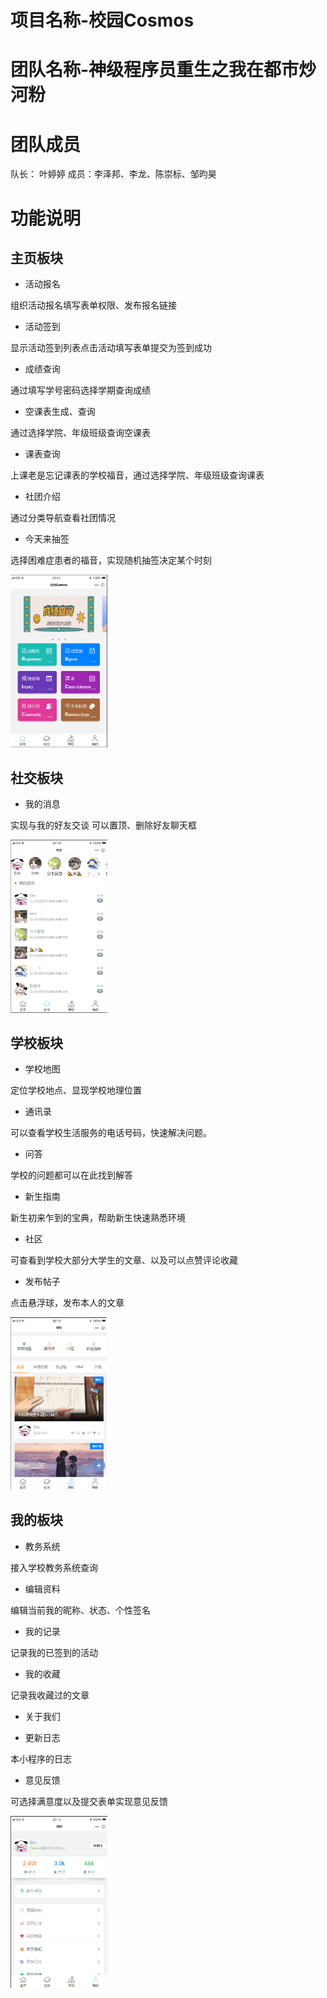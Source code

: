 # 项目名称-校园Cosmos

# 团队名称-神级程序员重生之我在都市炒河粉

# 团队成员

队长： 叶婷婷
成员：李泽邦、李龙、陈崇标、邹昀昊

# 功能说明

## 主页板块

- 活动报名

组织活动报名填写表单权限、发布报名链接

- 活动签到

显示活动签到列表点击活动填写表单提交为签到成功

- 成绩查询

通过填写学号密码选择学期查询成绩

- 空课表生成、查询

通过选择学院、年级班级查询空课表

- 课表查询

上课老是忘记课表的学校福音，通过选择学院、年级班级查询课表

- 社团介绍

通过分类导航查看社团情况

- 今天来抽签

选择困难症患者的福音，实现随机抽签决定某个时刻

<img src="./simg/1.png" style="zoom:33%;" />



## 社交板块

- 我的消息

实现与我的好友交谈 可以置顶、删除好友聊天框



<img src="./simg/2.png" style="zoom:33%;" />

## 学校板块

- 学校地图

定位学校地点、显现学校地理位置

- 通讯录

可以查看学校生活服务的电话号码，快速解决问题。

- 问答

学校的问题都可以在此找到解答

- 新生指南

新生初来乍到的宝典，帮助新生快速熟悉环境

- 社区

可查看到学校大部分大学生的文章、以及可以点赞评论收藏

- 发布帖子

点击悬浮球，发布本人的文章

<img src="./simg/3.png" style="zoom:33%;" />



## 我的板块

- 教务系统

接入学校教务系统查询

- 编辑资料

编辑当前我的昵称、状态、个性签名

- 我的记录

记录我的已签到的活动

- 我的收藏

记录我收藏过的文章

- 关于我们

- 更新日志

本小程序的日志

- 意见反馈

可选择满意度以及提交表单实现意见反馈

<img src="./simg/4.png" style="zoom:33%;" />